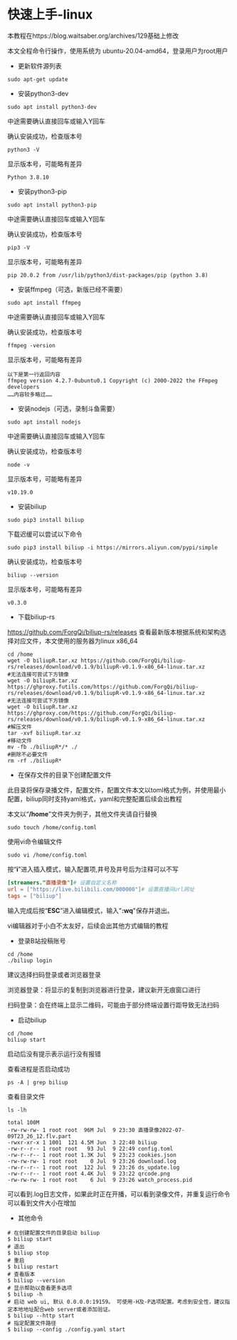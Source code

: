 # 快速上手-linux

本教程在https://blog.waitsaber.org/archives/129基础上修改

本文全程命令行操作，使用系统为 ubuntu-20.04-amd64，登录用户为root用户

- 更新软件源列表

``` shell
sudo apt-get update
```

- 安装python3-dev

```shell
sudo apt install python3-dev
```
中途需要确认直接回车或输入Y回车

确认安装成功，检查版本号

``` shell
python3 -V
```
显示版本号，可能略有差异
``` shell
Python 3.8.10
```

- 安装python3-pip

``` shell
sudo apt install python3-pip
```

中途需要确认直接回车或输入Y回车

确认安装成功，检查版本号

``` shell
pip3 -V
```

显示版本号，可能略有差异

``` shell
pip 20.0.2 from /usr/lib/python3/dist-packages/pip (python 3.8)
```

- 安装ffmpeg（可选，新版已经不需要）

```shell
sudo apt install ffmpeg
```
中途需要确认直接回车或输入Y回车

确认安装成功，检查版本号

``` shell
ffmpeg -version
```

显示版本号，可能略有差异

``` shell
以下是第一行返回内容
ffmpeg version 4.2.7-0ubuntu0.1 Copyright (c) 2000-2022 the FFmpeg developers
……内容较多略过……
```

- 安装nodejs（可选，录制斗鱼需要）

```shell
sudo apt install nodejs
```
中途需要确认直接回车或输入Y回车

确认安装成功，检查版本号

``` shell
node -v
```

显示版本号，可能略有差异

``` shell
v10.19.0
```

- 安装biliup

```shell
sudo pip3 install biliup 
```

下载迟缓可以尝试以下命令

``` shell
sudo pip3 install biliup -i https://mirrors.aliyun.com/pypi/simple
```

确认安装成功，检查版本号

``` shell
biliup --version
```

显示版本号，可能略有差异

``` shell
v0.3.0
```

- 下载biliup-rs

https://github.com/ForgQi/biliup-rs/releases 查看最新版本根据系统和架构选择对应文件，本文使用的服务器为linux x86_64

``` shell
cd /home
wget -O biliupR.tar.xz https://github.com/ForgQi/biliup-rs/releases/download/v0.1.9/biliupR-v0.1.9-x86_64-linux.tar.xz
#无法连接可尝试下方镜像
wget -O biliupR.tar.xz https://ghproxy.futils.com/https://github.com/ForgQi/biliup-rs/releases/download/v0.1.9/biliupR-v0.1.9-x86_64-linux.tar.xz
#无法连接可尝试下方镜像
wget -O biliupR.tar.xz https://ghproxy.com/https://github.com/ForgQi/biliup-rs/releases/download/v0.1.9/biliupR-v0.1.9-x86_64-linux.tar.xz
#解压文件
tar -xvf biliupR.tar.xz
#移动文件
mv -fb ./biliupR*/* ./
#删除不必要文件
rm -rf ./biliupR*
```

- 在保存文件的目录下创建配置文件

此目录将保存录播文件，配置文件，配置文件本文以toml格式为例，并使用最小配置，biliup同时支持yaml格式，yaml和完整配置后续会出教程

本文以“**/home**”文件夹为例子，其他文件夹请自行替换

```shell
sudo touch /home/config.toml
```

使用vi命令编辑文件

```shell
sudo vi /home/config.toml
```

按“**i**”进入插入模式，输入配置项,井号及井号后为注释可以不写

```toml
[streamers."直播录像"]# 设置自定义名称
url = ["https://live.bilibili.com/000000"]# 设置直播间url网址
tags = ["biliup"]
```

输入完成后按“**ESC**”进入编辑模式，输入"**:wq**"保存并退出。

vi编辑器对于小白不太友好，后续会出其他方式编辑的教程

- 登录B站投稿账号

``` shell
cd /home
./biliup login
```

建议选择扫码登录或者浏览器登录

浏览器登录：将显示的复制到浏览器进行登录，建议新开无痕窗口进行

扫码登录：会在终端上显示二维码，可能由于部分终端设置行距导致无法扫码

- 启动biliup

``` shell
cd /home
biliup start
```

启动后没有提示表示运行没有报错

查看进程是否启动成功

``` shell
ps -A | grep biliup
```

查看目录文件

``` shell
ls -lh
```
``` shell
total 100M
-rw-rw-rw- 1 root root  96M Jul  9 23:30 直播录像2022-07-09T23_26_12.flv.part
-rwxr-xr-x 1 1001  121 4.5M Jun  3 22:40 biliup
-rw-r--r-- 1 root root   93 Jul  9 22:49 config.toml
-rw-r--r-- 1 root root 1.3K Jul  9 23:23 cookies.json
-rw-rw-rw- 1 root root    0 Jul  9 23:26 download.log
-rw-r--r-- 1 root root  122 Jul  9 23:26 ds_update.log
-rw-r--r-- 1 root root 4.4K Jul  9 23:22 qrcode.png
-rw-rw-rw- 1 root root    6 Jul  9 23:26 watch_process.pid
```
可以看到.log日志文件，如果此时正在开播，可以看到录像文件，并重复运行命令可以看到文件大小在增加

- 其他命令

``` shell
# 在创建配置文件的目录启动 biliup
$ biliup start
# 退出
$ biliup stop
# 重启
$ biliup restart
# 查看版本
$ biliup --version
# 显示帮助以查看更多选项
$ biliup -h
# 启动 web ui, 默认 0.0.0.0:19159。 可使用-H及-P选项配置。考虑到安全性，建议指定本地地址配合web server或者添加验证。
$ biliup --http start
# 指定配置文件路径
$ biliup --config ./config.yaml start
```

